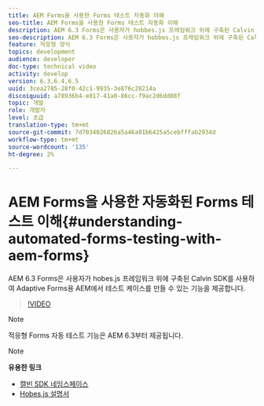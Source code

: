 ```yaml
---
title: AEM Forms을 사용한 Forms 테스트 자동화 이해
seo-title: AEM Forms을 사용한 Forms 테스트 자동화 이해
description: AEM 6.3 Forms은 사용자가 hobbes.js 프레임워크 위에 구축된 Calvin SDK를 사용하여 AEM for Adaptive Forms에서 테스트 케이스를 생성할 수 있도록 하는 기능을 제공합니다.
seo-description: AEM 6.3 Forms은 사용자가 hobbes.js 프레임워크 위에 구축된 Calvin SDK를 사용하여 AEM for Adaptive Forms에서 테스트 케이스를 생성할 수 있도록 하는 기능을 제공합니다.
feature: 적응형 양식
topics: development
audience: developer
doc-type: technical video
activity: develop
version: 6.3,6.4,6.5
uuid: 3cea2785-28f0-42c1-9935-3e876c28214a
discoiquuid: a78936b4-e817-41a0-86cc-f9ac2d6dd08f
topic: 개발
role: 개발자
level: 초급
translation-type: tm+mt
source-git-commit: 7d7034026826a5a46a91b6425a5cebfffab2934d
workflow-type: tm+mt
source-wordcount: '135'
ht-degree: 2%

---
```



# AEM Forms을 사용한 자동화된 Forms 테스트 이해{#understanding-automated-forms-testing-with-aem-forms}

AEM 6.3 Forms은 사용자가 hobes.js 프레임워크 위에 구축된 Calvin SDK를 사용하여 Adaptive Forms용 AEM에서 테스트 케이스를 만들 수 있는 기능을 제공합니다.

>[!VIDEO](https://video.tv.adobe.com/v/19700/)

>[!NOTE]
>
>적응형 Forms 자동 테스트 기능은 AEM 6.3부터 제공됩니다.

>[!NOTE]
>
>**유용한 링크**
>
>* [캘빈 SDK 네임스페이스](https://helpx.adobe.com/aem-forms/6-3/calvin-sdk-javascript-api/calvin.html)
>* [Hobes.js 설명서](https://docs.adobe.com/docs/en/aem/6-3/develop/ref/test-api/index.html)

